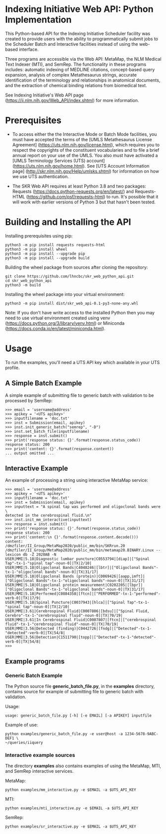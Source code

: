 # Indexing Initiative Web API: Python Implementation

This Python-based API for the Indexing Initiative Scheduler facility
was created to provide users with the ability to programmatically
submit jobs to the Scheduler Batch and Interactive facilities instead
of using the web-based interface.

Three programs are accessible via the Web API: MetaMap, the NLM
Medical Text Indexer (MTI), and SemRep. The functionality in these
programs includes: automatic indexing of MEDLINE citations,
concept-based query expansion, analysis of complex Metathesaurus
strings, accurate identification of the terminology and relationships
in anatomical documents, and the extraction of chemical binding
relations from biomedical text.

See Indexing Initiative's Web API page
(https://ii.nlm.nih.gov/Web_API/index.shtml) for more information.

# Prerequisites

+ To access either the the Interactive Mode or Batch Mode facilities,
  you must have accepted the terms of the
  [UMLS Metathesaurus License Agreement]
  (https://uts.nlm.nih.gov/license.html), which requires you to
  respect the copyrights of the constituent vocabularies and to file a
  brief annual report on your use of the UMLS. You also must have
  activated a [UMLS Terminology Services (UTS) account]
  (https://uts.nlm.nih.gov/home.html). See
  [UTS Account Information page]
  (http://skr.nlm.nih.gov/Help/umlsks.shtml) for information on how we
  use UTS authentication.

+ The SKR Web API requires at least Python 3.8 and two packages:
  Requests (https://docs.python-requests.org/en/latest/) and
  Requests-HTML (https://github.com/psf/requests-html) to run.  It's
  possible that it will work with earlier versions of Python 3 but
  that hasn't been tested.

# Building and Installing the API

Installing prerequisites using pip:

    python3 -m pip install requests requests-html
    python3 -m pip install wheel
    python3 -m pip install --upgrade pip
    python3 -m pip install --upgrade build

Building the wheel package from sources after cloning the repository:

	git clone https://github.com/lhncbc/skr_web_python_api.git
	cd skr_web_python_api
    python3 -m build

Installing the wheel package into your virtual environment:

    python3 -m pip install dist/skr_web_api-0.1-py3-none-any.whl

Note: If you don't have write access to the installed Python then you
may need to use virtual environment created using venv
(https://docs.python.org/3/library/venv.html) or Miniconda
(https://docs.conda.io/en/latest/miniconda.html).


# Usage

To run the examples, you'll need a UTS API key which available in your
UTS profile.

## A Simple Batch Example

A simple example of submitting file to generic batch with validation
to be processed by SemRep:

    >>> email = 'username@address'
    >>> apikey = '<UTS apikey>'
    >>> inputfilename = 'doc.txt'
    >>> inst = Submission(email, apikey)
    >>> inst.init_generic_batch("semrep", "-D")
    >>> inst.set_batch_file(inputfilename)
    >>> response = inst.submit()
    >>> print('response status: {}'.format(response.status_code))
    response status: 200
    >>> print('content: {}'.format(response.content))
	... output omitted ...

## Interactive Example

An example of processing a string using interactive MetaMap service:

    >>> email = 'username@address'
    >>> apikey = '<UTS apikey>'
    >>> inputfilename = 'doc.txt'
    >>> inst = Submission(email, apikey)
	>>> inputtext = "A spinal tap was performed and oligoclonal bands were \
    detected in the cerebrospinal fluid.\n"
    >>> inst.init_mm_interactive(inputtext)
    >>> response = inst.submit()
    >>> print('response status: {}'.format(response.status_code))
    response status: 200
    >>> print('content:\n {}'.format(response.content.decode()))
    content:
    /dmzfiler/II_Group/MetaMap2020/public_mm/bin/SKRrun.20 /dmzfiler/II_Group/MetaMap2020/public_mm/bin/metamap20.BINARY.Linux --lexicon db -Z 2020AB -N
    USER|MMI|5.18|Diagnostic lumbar puncture|C0553794|[diap]|["Spinal Tap"-tx-1-"spinal tap"-noun-0]|TX|2/10|
    USER|MMI|5.18|Oligoclonal Bands|C4048246|[lbtr]|["Oligoclonal Bands"-tx-1-"oligoclonal bands"-noun-0]|TX|31/17|
    USER|MMI|5.18|Oligoclonal Bands (protein)|C0069426|[aapp,imft]|["Oligoclonal Bands"-tx-1-"oligoclonal bands"-noun-0]|TX|31/17|
    USER|MMI|5.18|Oligoclonal protein measurement|C0202205|[lbpr]|["Oligoclonal Bands"-tx-1-"oligoclonal bands"-noun-0]|TX|31/17|
    USER|MMI|5.18|Performed|C0884358|[ftcn]|["PERFORMED"-tx-1-"performed"-verb-0]|TX|17/9|
    USER|MMI|5.18|Spinal Puncture|C0037943|[hlca]|["Spinal Tap"-tx-1-"spinal tap"-noun-0]|TX|2/10|
    USER|MMI|3.61|Cerebrospinal Fluid|C0007806|[bdsu]|["Spinal Fluid, Cerebro"-tx-1-"cerebrospinal fluid"-noun-0]|TX|70/19|
    USER|MMI|3.61|In Cerebrospinal Fluid|C0007807|[ftcn]|["cerebrospinal fluid"-tx-1-"cerebrospinal fluid"-noun-0]|TX|70/19|
    USER|MMI|3.56|Detected (finding)|C0442726|[fndg]|["Detected"-tx-1-"detected"-verb-0]|TX|54/8|
    USER|MMI|3.56|Detection|C1511790|[topp]|["Detected"-tx-1-"detected"-verb-0]|TX|54/8|
    >>>

## Example programs

### Generic Batch Example

The Python source file __generic_batch_file.py__, in the __examples__
directory, contains source for example of submitting file to generic
batch with validation.

Usage:

    usage: generic_batch_file.py [-h] [-e EMAIL] [-a APIKEY] inputfile


Example of use:

    python examples/generic_batch_file.py -e user@host -a 1234-5678-9ABC-DEF1 \
    ~/queries/iiquery


### Interactive example sources


The directory __examples__ also contains examples of using the
MetaMap, MTI, and SemRep interactive services.

MetaMap:

    python examples/mm_interactive.py -e $EMAIL -a $UTS_API_KEY

MTI:

    python examples/mti_interactive.py -e $EMAIL -a $UTS_API_KEY

SemRep:

    python examples/sr_interactive.py -e $EMAIL -a $UTS_API_KEY
